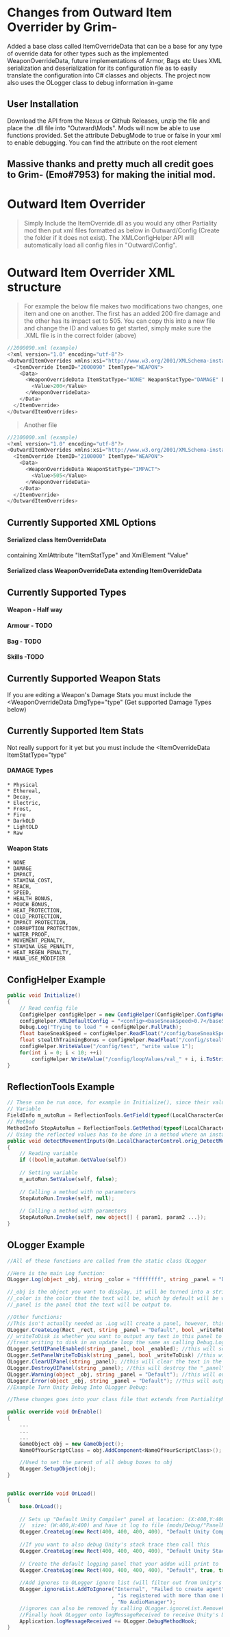 # Changes from Outward Item Overrider by Grim-
Added a base class called ItemOverrideData that can be a base for any type of override data for other types such as the implemented WeaponOverrideData, future implementations of Armor, Bags etc
Uses XML serialization and deserialization for its configuration file as to easily translate the configuration into C# classes and objects.
The project now also uses the OLogger class to debug information in-game

## User Installation
Download the API from the Nexus or Github Releases, unzip the file and place the .dll file into "Outward\Mods\". Mods will now be able to use functions provided.
Set the attribute DebugMode to true or false in your xml to enable debugging. You can find the attribute on the root element <OutwardItemOverrides>

## Massive thanks and pretty much all credit goes to Grim- (Emo#7953) for making the initial mod.

# Outward Item Overrider 
> Simply Include the ItemOverride.dll as you would any other Partiality mod then put xml files formatted as below in Outward/Config (Create the folder if it does not exist).
The XMLConfigHelper API will automatically load all config files in "Outward\Config\".

# Outward Item Overrider XML structure
> For example the below file makes two modifications two changes, one item and one on another. The first has an added 200 fire damage and the other has its impact set to 505.
> You can copy this into a new file and change the ID and values to get started, simply make sure the .XML file is in the correct folder (above)

```javascript
//2000090.xml (example)
<?xml version="1.0" encoding="utf-8"?>
<OutwardItemOverrides xmlns:xsi="http://www.w3.org/2001/XMLSchema-instance" xmlns:xsd="http://www.w3.org/2001/XMLSchema" DebugMode="true">
  <ItemOverride ItemID="2000090" ItemType="WEAPON">
    <Data>
	  <WeaponOverrideData ItemStatType="NONE" WeaponStatType="DAMAGE" DmgType="Fire">
	    <Value>200</Value>
	  </WeaponOverrideData>
    </Data>
  </ItemOverride>
</OutwardItemOverrides>
```

> Another file
```javascript
//2100000.xml (example)
<?xml version="1.0" encoding="utf-8"?>
<OutwardItemOverrides xmlns:xsi="http://www.w3.org/2001/XMLSchema-instance" xmlns:xsd="http://www.w3.org/2001/XMLSchema" DebugMode="true">
  <ItemOverride ItemID="2100000" ItemType="WEAPON">
    <Data>
	  <WeaponOverrideData WeaponStatType="IMPACT">
	    <Value>505</Value>
	  </WeaponOverrideData>
    </Data>
  </ItemOverride>
</OutwardItemOverrides>
```

## Currently Supported XML Options
#### Serialized class ItemOverrideData 
containing XmlAttribute "ItemStatType" and XmlElement "Value"
#### Serialized class WeaponOverrideData extending ItemOverrideData 

## Currently Supported Types
#### Weapon - Half way
#### Armour - TODO
#### Bag - TODO
#### Skills -TODO

## Currently Supported Weapon Stats
If you are editing a Weapon's Damage Stats you must include the <WeaponOverrideData DmgType="type" (Get supported Damage Types below)

## Currently Supported Item Stats
Not really support for it yet but you must include the <ItemOverrideData ItemStatType="type" 

#### DAMAGE Types  
    * Physical
    * Ethereal,
    * Decay,
    * Electric,
    * Frost,
    * Fire
    * DarkOLD
    * LightOLD
    * Raw


#### Weapon Stats
    * NONE
    * DAMAGE
    * IMPACT,
    * STAMINA_COST,
    * REACH,
    * SPEED,
    * HEALTH_BONUS,
    * POUCH_BONUS,
    * HEAT_PROTECTION,
    * COLD_PROTECTION,
    * IMPACT_PROTECTION,
    * CORRUPTION_PROTECTION,
    * WATER_PROOF,
    * MOVEMENT_PENALTY,
    * STAMINA_USE_PENALTY,
    * HEAT_REGEN_PENALTY,
    * MANA_USE_MODIFIER

## ConfigHelper Example
```csharp
public void Initialize()
{
	// Read config file
	ConfigHelper configHelper = new ConfigHelper(ConfigHelper.ConfigModes.CreateIfMissing, "FileNameHere.xml");
	configHelper.XMLDefaultConfig = "<config><baseSneakSpeed>0.7</baseSneakSpeed><stealthTrainingBonus>1.3</stealthTrainingBonus </config>";
	Debug.Log("Trying to load " + configHelper.FullPath);
	float baseSneakSpeed = configHelper.ReadFloat("/config/baseSneakSpeed");
	float stealthTrainingBonus = configHelper.ReadFloat("/config/stealthTrainingBonus");
	configHelper.WriteValue("/config/test", "write value 1");
	for(int i = 0; i < 10; ++i)
		configHelper.WriteValue("/config/loopValues/val_" + i, i.ToString());
}
```

## ReflectionTools Example
```csharp
// These can be run once, for example in Initialize(), since their values don't change
// Variable
FieldInfo m_autoRun = ReflectionTools.GetField(typeof(LocalCharacterControl), "m_autoRun");
// Method
MethodInfo StopAutoRun = ReflectionTools.GetMethod(typeof(LocalCharacterControl), "StopAutoRun");
// Using the reflected values has to be done in a method where an instance to the class exists (in this example, self)
public void detectMovementInputs(On.LocalCharacterControl.orig_DetectMovementInputs orig, LocalCharacterControl self)
{
	// Reading variable
	if ((bool)m_autoRun.GetValue(self))
	
	// Setting variable
	m_autoRun.SetValue(self, false);
	
	// Calling a method with no parameters
	StopAutoRun.Invoke(self, null);
	
	// Calling a method with parameters
	StopAutoRun.Invoke(self, new object[] { param1, param2 ...});
}
```

## OLogger Example
```csharp
//All of these functions are called from the static class OLogger

//Here is the main Log function:
OLogger.Log(object _obj, string _color = "ffffffff", string _panel = "Default")

//_obj is the object you want to display, it will be turned into a string in the log function.
//_color is the color that the text will be, which by default will be white.
//_panel is the panel that the text will be output to.

//Other functions:
//This isn't actually needed as .Log will create a panel, however, this give you control over the writeToDisk/enabledOnCreation
OLogger.CreateLog(Rect _rect, string _panel = "Default", bool _writeToDisk = true, bool _enabledOnCreation = true);
//_writeToDisk is whether you want to output any text in this panel to a file in "mods/Debug/'PanelName'.txt"
//treat writing to disk in an update loop the same as calling Debug.Log.
OLogger.SetUIPanelEnabled(string _panel, bool _enabled); //this will set the panel "_panel" to "enabled"
OLogger.SetPanelWriteToDisk(string _panel, bool _writeToDisk) //this will set writeToDisk to "_writeToDisk"
OLogger.ClearUIPanel(string _panel); //this will clear the text in the "_panel" panel
OLogger.DestroyUIPanel(string _panel); //this will destroy the "_panel" panel;
OLogger.Warning(object _obj, string _panel = "Default"); //this will output yellow text to the "_panel" panel
OLogger.Error(object _obj, string _panel = "Default"); //this will output red text to the "_panel" panel
//Example Turn Unity Debug Into OLogger Debug:

//These changes goes into your class file that extends from PartialityMod, and thus in these functions

public override void OnEnable()
{
    ...
    ...
    ...
    GameObject obj = new GameObject();
    NameOfYourScriptClass = obj.AddComponent<NameOfYourScriptClass>();

    //Used to set the parent of all debug boxes to obj
    OLogger.SetupObject(obj);
}


public override void OnLoad()
{
	base.OnLoad();
	
	// Sets up "Default Unity Compiler" panel at location: (X:400,Y:400)
	//	size: (W:400,H:400) and have it log to file (mods/Debug/"PanelName".txt) and be enabled on start
	OLogger.CreateLog(new Rect(400, 400, 400, 400), "Default Unity Compiler", true, true);
	
	//If you want to also debug Unity's stack trace then call this
	OLogger.CreateLog(new Rect(400, 400, 400, 400), "Default Unity Stack Trace", true, true);
	
	// Create the default logging panel that your addon will print to
	OLogger.CreateLog(new Rect(400, 400, 400, 400), "Default", true, true);
	
	//Add ignores to OLogger ignore list (will filter out from Unity's Debug calls)
	OLogger.ignoreList.AddToIgnore("Internal", "Failed to create agent"
								  , "is registered with more than one LODGroup"
								  , "No AudioManager"); 
	//ignores can also be removed by calling OLogger.ignoreList.RemoveFromIgnore()
	//Finally hook OLogger onto logMessageReceived to receive Unity's Debug calls
	Application.logMessageReceived += OLogger.DebugMethodHook;
}
```
